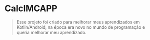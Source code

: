 # CalcIMCAPP

> Esse projeto foi criado para melhorar meus aprendizados em Kotlin/Android, na época era novo no mundo de programação e queria melhorar meu aprendizado.
